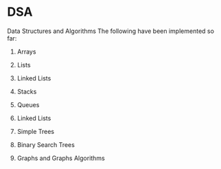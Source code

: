 # DSA
Data Structures and Algorithms
The following have been implemented so far:

1. Arrays

2. Lists

3. Linked Lists

4. Stacks

5. Queues

6. Linked Lists

7. Simple Trees

8. Binary Search Trees

9. Graphs and Graphs Algorithms
